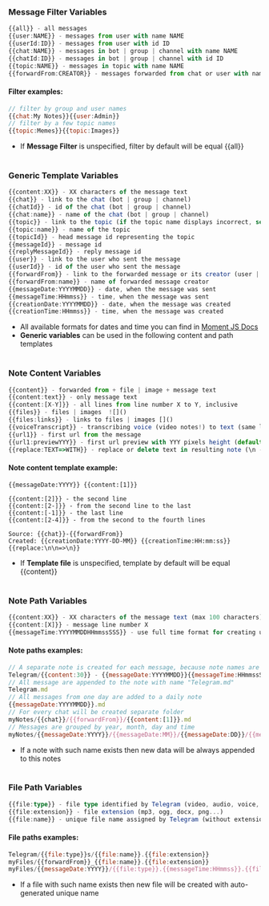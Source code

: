 ### Message Filter Variables

```ts
{{all}} - all messages
{{user:NAME}} - messages from user with name NAME
{{userId:ID}} - messages from user with id ID
{{chat:NAME}} - messages in bot | group | channel with name NAME
{{chatId:ID}} - messages in bot | group | channel with id ID
{{topic:NAME}} - messages in topic with name NAME
{{forwardFrom:CREATOR}} - messages forwarded from chat or user with name CREATOR
```

#### Filter examples:

```js
// filter by group and user names
{{chat:My Notes}}{{user:Admin}}
// filter by a few topic names
{{topic:Memes}}{{topic:Images}}
```

-   If **Message Filter** is unspecified, filter by default will be equal {{all}}
    <br><br>

### Generic Template Variables

```ts
{{content:XX}} - XX characters of the message text
{{chat}} - link to the chat (bot | group | channel)
{{chatId}} - id of the chat (bot | group | channel)
{{chat:name}} - name of the chat (bot | group | channel)
{{topic}} - link to the topic (if the topic name displays incorrect, set the name manually using bot command "/topicName NAME")
{{topic:name}} - name of the topic
{{topicId}} - head message id representing the topic
{{messageId}} - message id
{{replyMessageId}} - reply message id
{{user}} - link to the user who sent the message
{{userId}} - id of the user who sent the message
{{forwardFrom}} - link to the forwarded message or its creator (user | channel)
{{forwardFrom:name}} - name of forwarded message creator
{{messageDate:YYYYMMDD}} - date, when the message was sent
{{messageTime:HHmmss}} - time, when the message was sent
{{creationDate:YYYYMMDD}} - date, when the message was created
{{creationTime:HHmmss}} - time, when the message was created
```

-   All available formats for dates and time you can find in [Moment JS Docs](https://momentjs.com/docs/#/parsing/string-format/)
-   **Generic variables** can be used in the following content and path templates
    <br><br>

### Note Content Variables

```ts
{{content}} - forwarded from + file | image + message text
{{content:text}} - only message text
{{content:[X-Y]}} - all lines from line number X to Y, inclusive
{{files}} - files | images  ![]()
{{files:links}} - links to files | images []()
{{voiceTranscript}} - transcribing voice (video notes!) to text (same limits as for Telegram Premium subscribers)
{{url1}} - first url from the message
{{url1:previewYYY}} - first url preview with YYY pixels height (default 250)
{{replace:TEXT=>WITH}} - replace or delete text in resulting note (\n - new line)
```

#### Note content template example:

```
{{messageDate:YYYY}} {{content:[1]}}

{{content:[2]}} - the second line
{{content:[2-]}} - from the second line to the last
{{content:[-1]}} - the last line
{{content:[2-4]}} - from the second to the fourth lines

Source: {{chat}}-{{forwardFrom}}
Created: {{creationDate:YYYY-DD-MM}} {{creationTime:HH:mm:ss}}
{{replace:\n\n=>\n}}
```

-   If **Template file** is unspecified, template by default will be equal {{content}}
    <br><br>

### Note Path Variables

```ts
{{content:XX}} - XX characters of the message text (max 100 characters)
{{content:[X]}} - message line number X
{{messageTime:YYYYMMDDHHmmssSSS}} - use full time format for creating unique note names
```

#### Note paths examples:

```js
// A separate note is created for each message, because note names are based on message text and time
Telegram/{{content:30}} - {{messageDate:YYYYMMDD}}{{messageTime:HHmmssSSS}}.md
// All message are appended to the note with name "Telegram.md"
Telegram.md
// All messages from one day are added to a daily note
{{messageDate:YYYYMMDD}}.md
// For every chat will be created separate folder
myNotes/{{chat}}/{{forwardFrom}}/{{content:[1]}}.md
// Messages are grouped by year, month, day and time
myNotes/{{messageDate:YYYY}}/{{messageDate:MM}}/{{messageDate:DD}}/{{messageTime:HHmmssSSS}}.md
```

-   If a note with such name exists then new data will be always appended to this notes
    <br><br>

### File Path Variables

```ts
{{file:type}} - file type identified by Telegram (video, audio, voice, photo, document)
{{file:extension}} - file extension (mp3, ogg, docx, png...)
{{file:name}} - unique file name assigned by Telegram (without extension)
```

#### File paths examples:

```js
Telegram/{{file:type}}s/{{file:name}}.{{file:extension}}
myFiles/{{forwardFrom}}_{{file:name}}.{{file:extension}}
myFiles/{{messageDate:YYYY}}/{{file:type}}.{{messageTime:HHmmss}}.{{file:name}}.{{file:extension}}
```

-   If a file with such name exists then new file will be created with auto-generated unique name
